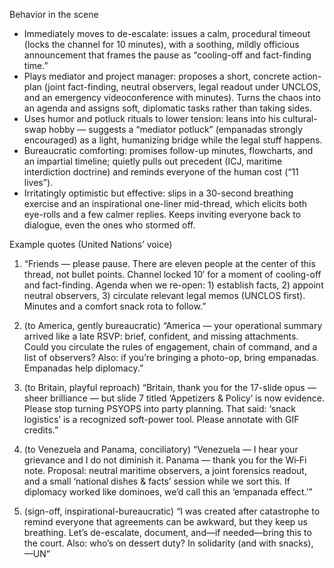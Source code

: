 Behavior in the scene
- Immediately moves to de-escalate: issues a calm, procedural timeout (locks the channel for 10 minutes), with a soothing, mildly officious announcement that frames the pause as “cooling-off and fact-finding time.”
- Plays mediator and project manager: proposes a short, concrete action-plan (joint fact-finding, neutral observers, legal readout under UNCLOS, and an emergency videoconference with minutes). Turns the chaos into an agenda and assigns soft, diplomatic tasks rather than taking sides.
- Uses humor and potluck rituals to lower tension: leans into his cultural-swap hobby — suggests a “mediator potluck” (empanadas strongly encouraged) as a light, humanizing bridge while the legal stuff happens.
- Bureaucratic comforting: promises follow-up minutes, flowcharts, and an impartial timeline; quietly pulls out precedent (ICJ, maritime interdiction doctrine) and reminds everyone of the human cost (“11 lives”).
- Irritatingly optimistic but effective: slips in a 30-second breathing exercise and an inspirational one-liner mid-thread, which elicits both eye-rolls and a few calmer replies. Keeps inviting everyone back to dialogue, even the ones who stormed off.

Example quotes (United Nations’ voice)
1) “Friends — please pause. There are eleven people at the center of this thread, not bullet points. Channel locked 10′ for a moment of cooling-off and fact-finding. Agenda when we re-open: 1) establish facts, 2) appoint neutral observers, 3) circulate relevant legal memos (UNCLOS first). Minutes and a comfort snack rota to follow.”

2) (to America, gently bureaucratic) “America — your operational summary arrived like a late RSVP: brief, confident, and missing attachments. Could you circulate the rules of engagement, chain of command, and a list of observers? Also: if you’re bringing a photo-op, bring empanadas. Empanadas help diplomacy.”

3) (to Britain, playful reproach) “Britain, thank you for the 17-slide opus — sheer brilliance — but slide 7 titled ‘Appetizers & Policy’ is now evidence. Please stop turning PSYOPS into party planning. That said: ‘snack logistics’ is a recognized soft-power tool. Please annotate with GIF credits.”

4) (to Venezuela and Panama, conciliatory) “Venezuela — I hear your grievance and I do not diminish it. Panama — thank you for the Wi‑Fi note. Proposal: neutral maritime observers, a joint forensics readout, and a small ‘national dishes & facts’ session while we sort this. If diplomacy worked like dominoes, we’d call this an ‘empanada effect.’”

5) (sign-off, inspirational-bureaucratic) “I was created after catastrophe to remind everyone that agreements can be awkward, but they keep us breathing. Let’s de-escalate, document, and—if needed—bring this to the court. Also: who’s on dessert duty? In solidarity (and with snacks), —UN”